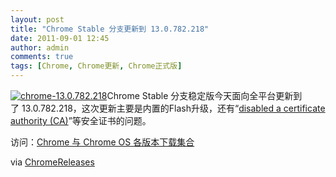 ```yaml
---
layout: post
title: "Chrome Stable 分支更新到 13.0.782.218"
date: 2011-09-01 12:45
author: admin
comments: true
tags: [Chrome, Chrome更新, Chrome正式版]
---
```

<a href="http://img.chromi.org/2011/09/chrome-13.0.782.218.png">![](http://img.chromi.org/2011/09/chrome-13.0.782.218.png "chrome-13.0.782.218")</a>Chrome Stable 分支稳定版今天面向全平台更新到了 13.0.782.218，这次更新主要是内置的Flash升级，还有“<a href="http://googleonlinesecurity.blogspot.com/2011/08/update-on-attempted-man-in-middle.html" target="_blank">disabled a certificate authority (CA)</a>”等安全证书的问题。

访问：[Chrome 与 Chrome OS 各版本下载集合](http://www.chromi.org/chromedownload)

via <a href="http://googlechromereleases.blogspot.com/2011/08/stable-update.html?utm_source=feedburner&amp;utm_medium=feed&amp;utm_campaign=Feed%3A+GoogleChromeReleases+%28Google+Chrome+Releases%29" target="_blank">ChromeReleases</a>
